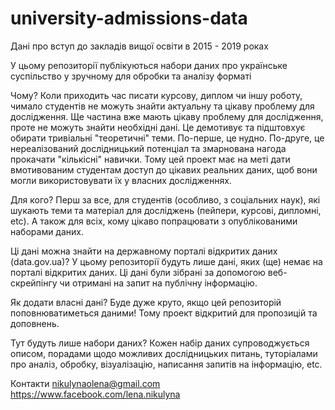 # university-admissions-data
Дані про вступ до закладів вищої освіти в 2015 - 2019 роках


У цьому репозиторії публікуються набори даних про українське суспільство у зручному для обробки та аналізу форматі

Чому? Коли приходить час писати курсову, диплом чи іншу роботу, чимало студентів не можуть знайти актуальну та цікаву проблему для дослідження. Ще частина вже мають цікаву проблему для дослідження, проте не можуть знайти необхідні дані. Це демотивує та підштовхує обирати тривіальні "теоретичні" теми. По-перше, це нудно. По-друге, це нереалізований дослідницький потенціал та змарнована нагода прокачати "кількісні" навички. Тому цей проект має на меті дати вмотивованим студентам доступ до цікавих реальних даних, щоб вони могли використовувати їх у власних дослідженнях.

Для кого? Перш за все, для студентів (особливо, з соціальних наук), які шукають теми та матеріал для досліджень (пейпери, курсові, дипломні, etc). А також для всіх, кому цікаво попрацювати з опублікованими наборами даних.

Ці дані можна знайти на державному порталі відкритих даних (data.gov.ua)? У цьому репозиторії будуть лише дані, яких (ще) немає на порталі відкритих даних. Ці дані були зібрані за допомогою веб-скрейпінгу чи отримані на запит на публічну інформацію.

Як додати власні дані? Буде дуже круто, якщо цей репозиторій поповнюватиметься даними! Тому проект відкритий для пропозицій та доповнень.

Тут будуть лише набори даних? Кожен набір даних супроводжується описом, порадами щодо можливих дослідницьких питань, туторіалами про аналіз, обробку, візуалізацію, написання запитів на інформацію, etc.

Контакти nikulynaolena@gmail.com https://www.facebook.com/lena.nikulyna
